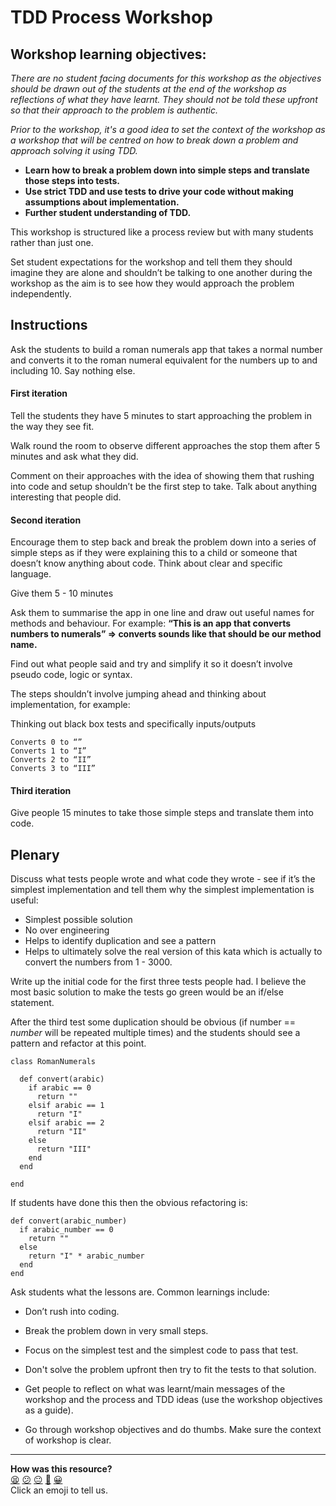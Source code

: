 # TDD Process Workshop

## Workshop learning objectives:

*There are no student facing documents for this workshop as the objectives should be drawn out of the students at the end of the workshop as reflections of what they have learnt. They should not be told these upfront so that their approach to the problem is authentic.*

*Prior to the workshop, it's a good idea to set the context of the workshop as a workshop that will be centred on how to break down a problem and approach solving it using TDD.*

- **Learn how to break a problem down into simple steps and translate those steps into tests.**
- **Use strict TDD and use tests to drive your code without making assumptions about implementation.**
- **Further student understanding of TDD.**

This workshop is structured like a process review but with many students rather than just one.

Set student expectations for the workshop and tell them they should imagine they are alone and shouldn’t be talking to one another during the workshop as the aim is to see how they would approach the problem independently.

## Instructions

Ask the students to build a roman numerals app that takes a normal number and converts it to the roman numeral equivalent for the numbers up to and including 10. Say nothing else.

#### First iteration

Tell the students they have 5 minutes to start approaching the problem in the way they see fit.

Walk round the room to observe different approaches the stop them after 5 minutes and ask what they did.

Comment on their approaches with the idea of showing them that rushing into code and setup shouldn’t be the first step to take.
Talk about anything interesting that people did.

#### Second iteration

Encourage them to step back and break the problem down into a series of simple steps as if they were explaining this to a child or someone that doesn’t know anything about code.
Think about clear and specific language.

Give them 5 - 10 minutes

Ask them to summarise the app in one line and draw out useful names for methods and behaviour. For example:
**“This is an app that converts numbers to numerals” => converts sounds like that should be our method name.**

Find out what people said and try and simplify it so it doesn’t involve pseudo code, logic or syntax.

The steps shouldn’t involve jumping ahead and thinking about implementation, for example:

Thinking out black box tests and specifically inputs/outputs

```
Converts 0 to “”
Converts 1 to “I”
Converts 2 to “II”
Converts 3 to “III”
```

#### Third iteration

Give people 15 minutes to take those simple steps and translate them into code.


## Plenary

Discuss what tests people wrote and what code they wrote - see if it’s the simplest implementation and tell them why the simplest implementation is useful:

- Simplest possible solution
- No over engineering
- Helps to identify duplication and see a pattern
- Helps to ultimately solve the real version of this kata which is actually to convert the numbers from 1 - 3000.

Write up the initial code for the first three tests people had. I believe the most basic solution to make the tests go green would be an if/else statement.

After the third test some duplication should be obvious (if number == *number* will be repeated multiple times) and the students should see a pattern and refactor at this point.

```
class RomanNumerals

  def convert(arabic)
    if arabic == 0
      return ""
    elsif arabic == 1
      return "I"
    elsif arabic == 2
      return "II"
    else
      return "III"
    end
  end

end
```

If students have done this then the obvious refactoring is:

```
def convert(arabic_number)
  if arabic_number == 0
    return ""
  else
    return "I" * arabic_number
  end
end
```

Ask students what the lessons are. Common learnings include:

- Don’t rush into coding.
- Break the problem down in very small steps.
- Focus on the simplest test and the simplest code to pass that test.
- Don't solve the problem upfront then try to fit the tests to that solution.


- Get people to reflect on what was learnt/main messages of the workshop and the process and TDD ideas (use the workshop objectives as a guide).

- Go through workshop objectives and do thumbs. Make sure the context of workshop is clear.

<!-- BEGIN GENERATED SECTION DO NOT EDIT -->

---

**How was this resource?**  
[😫](https://airtable.com/shrUJ3t7KLMqVRFKR?prefill_Repository=skills-workshops&prefill_File=test_driven_development/tdd_process_workshop_with_roman_numerals_kata/COACH_INSTRUCTIONS.md&prefill_Sentiment=😫) [😕](https://airtable.com/shrUJ3t7KLMqVRFKR?prefill_Repository=skills-workshops&prefill_File=test_driven_development/tdd_process_workshop_with_roman_numerals_kata/COACH_INSTRUCTIONS.md&prefill_Sentiment=😕) [😐](https://airtable.com/shrUJ3t7KLMqVRFKR?prefill_Repository=skills-workshops&prefill_File=test_driven_development/tdd_process_workshop_with_roman_numerals_kata/COACH_INSTRUCTIONS.md&prefill_Sentiment=😐) [🙂](https://airtable.com/shrUJ3t7KLMqVRFKR?prefill_Repository=skills-workshops&prefill_File=test_driven_development/tdd_process_workshop_with_roman_numerals_kata/COACH_INSTRUCTIONS.md&prefill_Sentiment=🙂) [😀](https://airtable.com/shrUJ3t7KLMqVRFKR?prefill_Repository=skills-workshops&prefill_File=test_driven_development/tdd_process_workshop_with_roman_numerals_kata/COACH_INSTRUCTIONS.md&prefill_Sentiment=😀)  
Click an emoji to tell us.

<!-- END GENERATED SECTION DO NOT EDIT -->
